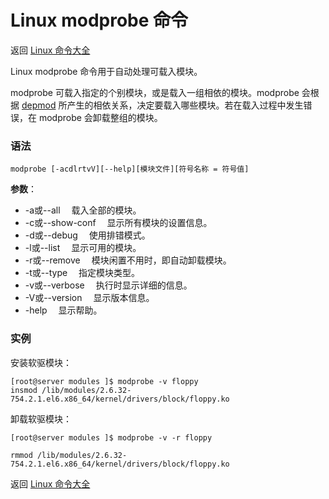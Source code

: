 # Linux modprobe 命令

返回 [Linux 命令大全](https://ahuang007.github.com/Linux-Command)

Linux modprobe 命令用于自动处理可载入模块。

modprobe 可载入指定的个别模块，或是载入一组相依的模块。modprobe 会根据 [depmod](https://github.com/ahuang007/Linux-Command/blob/master/depmod.md) 所产生的相依关系，决定要载入哪些模块。若在载入过程中发生错误，在 modprobe 会卸载整组的模块。

### 语法

```
modprobe [-acdlrtvV][--help][模块文件][符号名称 = 符号值]
```

**参数**：

- -a或--all 　载入全部的模块。
- -c或--show-conf 　显示所有模块的设置信息。
- -d或--debug 　使用排错模式。
- -l或--list 　显示可用的模块。
- -r或--remove 　模块闲置不用时，即自动卸载模块。
- -t或--type 　指定模块类型。
- -v或--verbose 　执行时显示详细的信息。
- -V或--version 　显示版本信息。
- -help 　显示帮助。

### 实例

安装软驱模块：

```
[root@server modules ]$ modprobe -v floppy
insmod /lib/modules/2.6.32-754.2.1.el6.x86_64/kernel/drivers/block/floppy.ko 
```

卸载软驱模块：

```
[root@server modules ]$ modprobe -v -r floppy 

rmmod /lib/modules/2.6.32-754.2.1.el6.x86_64/kernel/drivers/block/floppy.ko
```

返回 [Linux 命令大全](https://ahuang007.github.com/Linux-Command)